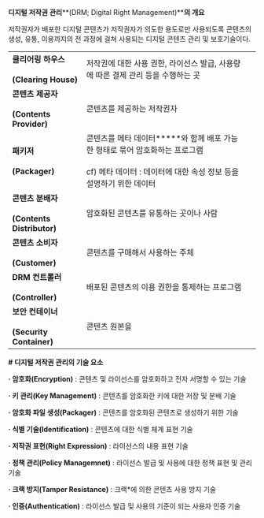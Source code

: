 **디지털 저작권 관리****(DRM; Digital Right Management)****의 개요**

저작권자가 배포한 디지털 콘텐츠가 저작권자가 의도한 용도로만 사용되도록 콘텐츠의 생성, 유통, 이용까지의 전 과정에 걸쳐 사용되는 디지털 콘텐츠 관리 및 보호기술이다.


|                                               |                                                                                                 |     |
| --------------------------------------------- | ----------------------------------------------------------------------------------------------- | --- |
| **클리어링 하우스**<br><br>**(Clearing House)**      | 저작권에 대한 사용 권한, 라이선스 발급, 사용량에 따른 결제 관리 등을 수행하는 곳                                                 |     |
| **콘텐츠 제공자**<br><br>**(Contents Provider)**    | 콘텐츠를 제공하는 저작권자                                                                                  |     |
| **패키저**<br><br>**(Packager)**                 | 콘텐츠를 메타 데이터*****​와 함께 배포 가능한 형태로 묶어 암호화하는 프로그램<br><br>cf) 메타 데이터 : 데이터에 대한 속성 정보 등을 설명하기 위한 데이터 |     |
| **콘텐츠 분배자**<br><br>**(Contents Distributor)** | 암호화된 콘텐츠를 유통하는 곳이나 사람                                                                           |     |
| **콘텐츠 소비자**<br><br>**(Customer)**             | 콘텐츠를 구매해서 사용하는 주체                                                                               |     |
| **DRM 컨트롤러**<br><br>**(Controller)**          | 배포된 콘텐츠의 이용 권한을 통제하는 프로그램                                                                       |     |
| **보안 컨테이너**<br><br>**(Security Container)**   | 콘텐츠 원본을                                                                                         |     |

**# 디지털 저작권 관리의 기술 요소**

**· 암호화(Encryption)** : 콘텐츠 및 라이선스를 암호화하고 전자 서명할 수 있는 기술

**· 키 관리(Key Management)** : 콘텐츠를 암호화한 키에 대한 저장 및 분배 기술

**· 암호화 파일 생성(Packager)** : 콘텐츠를 암호화된 콘텐츠로 생성하기 위한 기술

**· 식별 기술(Identification)** : 콘텐츠에 대한 식별 체계 표현 기술

**· 저작권 표현(Right Expression)** : 라이선스의 내용 표현 기술

**· 정책 관리(Policy Managemnet)** : 라이선스 발급 및 사용에 대한 정책 표현 및 관리 기술

**· 크랙 방지(Tamper Resistance)** : 크랙*에 의한 콘텐츠 사용 방지 기술

**· 인증(Authentication)** : 라이선스 발급 및 사용의 기준이 되는 사용자 인증 기술